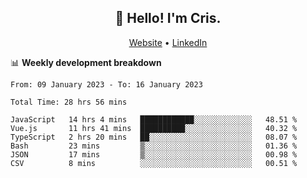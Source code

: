 
<h2 align="center">👋 Hello! I'm Cris.</h2>
<p align="center">
  <a href="https://www.criscunas.dev">Website</a> •
  <a href="https://www.linkedin.com/in/cristophercunas/">LinkedIn</a> 
</p>


📊 **Weekly development breakdown**
<!--START_SECTION:waka-->

```text
From: 09 January 2023 - To: 16 January 2023

Total Time: 28 hrs 56 mins

JavaScript   14 hrs 4 mins   ████████████░░░░░░░░░░░░░   48.51 %
Vue.js       11 hrs 41 mins  ██████████░░░░░░░░░░░░░░░   40.32 %
TypeScript   2 hrs 20 mins   ██░░░░░░░░░░░░░░░░░░░░░░░   08.07 %
Bash         23 mins         ▒░░░░░░░░░░░░░░░░░░░░░░░░   01.36 %
JSON         17 mins         ▒░░░░░░░░░░░░░░░░░░░░░░░░   00.98 %
CSV          8 mins          ░░░░░░░░░░░░░░░░░░░░░░░░░   00.51 %
```

<!--END_SECTION:waka-->
